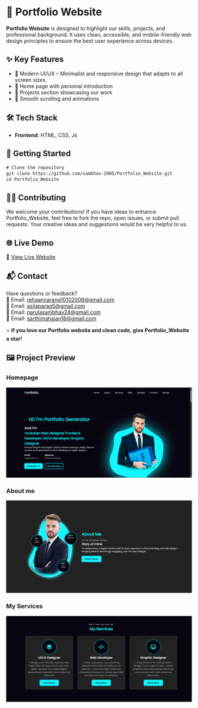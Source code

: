 <h1>🌟 Portfolio Website </h1>

<p><strong>Portfolio Website</strong> is designed to highlight our skills, projects, and professional background.  
It uses clean, accessible, and mobile-friendly web design principles to ensure the best user experience across devices.</p>

<h2>✨ Key Features</h2>
<ul>
  <li>🔸 Modern UI/UX – Minimalist and responsive design that adapts to all screen sizes.</li>
  <li>🔸 Home page with personal introduction</li>
  <li>🔸 Projects section showcasing our work</li>
  <li>🔸 Smooth scrolling and animations</li>
</ul>

<h2>🛠 Tech Stack</h2>
<ul>
  <li><strong>Frontend</strong>: HTML, CSS, Js</li>
</ul>

<h2>🚀 Getting Started</h2>

<pre><code># Clone the repository
git clone https://github.com/sambhav-2005/Portfolio_Website.git
cd Portfolio_Website
</code></pre>

<h2>🧑‍💻 Contributing</h2>
<p>We welcome your contributions! If you have ideas to enhance Portfolio_Website, feel free to fork the repo, open issues, or submit pull requests.
Your creative ideas and suggestions would be very helpful to us.</p>

<h2>🌐 Live Demo</h2>
<p>🔗 <a href="https://sambhav-2005.github.io/Portfolio_Website/"> View Live Website </a></p>

<h2>📬 Contact</h2>
<p>Have questions or feedback?<br>
📧 Email: <a href="https://mail.google.com/">rehaannarang10102006@gmail.com</a><br> 
📧 Email: <a href="https://mail.google.com/">asijaparag5@gmail.com</a><br> 
📧 Email: <a href="https://mail.google.com/">narulasambhav24@gmail.com</a><br> 
📧 Email: <a href="https://mail.google.com/">sarthimahajan18@gmail.com</a><br>

<p>⭐ <strong>If you love our Portfolio website and clean code, give Portfolio_Website a star!</strong></p>

## 🖼 Project Preview

### Homepage
![Homepage](./Pf1.png)

### About me 
![Collections](./Pf2.png)

### My Services
![Team Section](./Pf3.png) 
